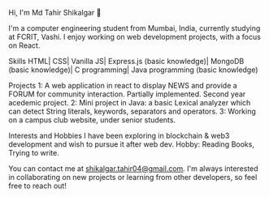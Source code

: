 Hi, I'm Md Tahir Shikalgar 👋

I'm a computer engineering student from Mumbai, India, currently studying at FCRIT, Vashi. I enjoy working on web development projects, with a focus on React.

Skills
    HTML|
    CSS|
    Vanilla JS|
    Express.js (basic knowledge)|
    MongoDB (basic knowledge)|
    C programming|
    Java programming (basic knowledge)

Projects
    1: A web application in react to display NEWS and provide a FORUM for community interaction. Partially implemented. Second year acedemic project.
    2: Mini project in Java: a basic Lexical analyzer which can detect String literals, keywords, separators and operators.
    3: Working on a campus club website, under senior students.

Interests and Hobbies
I have been exploring in blockchain & web3 development and wish to pursue it after web dev.
Hobby: Reading Books, Trying to write.

You can contact me at shikalgar.tahir04@gmail.com. I'm always interested in collaborating on new projects or learning from other developers, so feel free to reach out!
